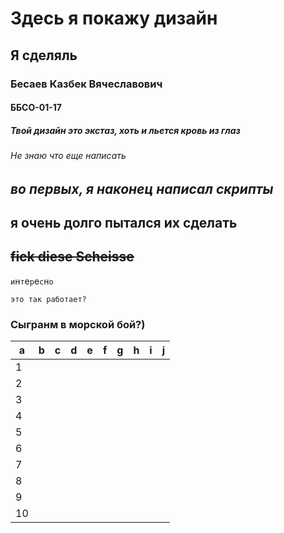 # Здесь я покажу дизайн
## Я сделяль
### Бесаев Казбек Вячеславович
#### ББСО-01-17
##### Твой дизайн это экстаз, хоть и льется кровь из глаз
###### Не знаю что еще написать

## *во первых, я наконец написал скрипты*
## **я очень долго пытался их сделать**
## ~~fick diese Scheisse~~

`и`н`т`е`р`е`с`н`о` 

```это так работает?```

### Сыгранм в морской бой?)

|a|b|c|d|e|f|g|h|i|j|
|-|-|-|-|-|-|-|-|-|-|
|1| | | | | | | | | |
|2| | | | | | | | | |
|3| | | | | | | | | |
|4| | | | | | | | | |
|5| | | | | | | | | |
|6| | | | | | | | | |
|7| | | | | | | | | |
|8| | | | | | | | | |
|9| | | | | | | | | |
|10| | | | | | | | | |